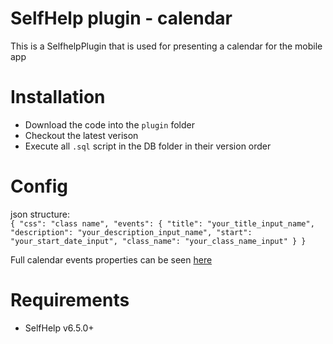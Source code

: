 # SelfHelp plugin - calendar

This is a SelfhelpPlugin that is used for presenting a calendar for the mobile app

# Installation

 - Download the code into the `plugin` folder
 - Checkout the latest verison 
 - Execute all `.sql` script in the DB folder in their version order

# Config
 json structure:  
 `{
    "css": "class name",
    "events": {
        "title": "your_title_input_name",
        "description": "your_description_input_name",
        "start": "your_start_date_input",
        "class_name": "your_class_name_input"
    }
 }`


 Full calendar events properties can be seen [here](https://fullcalendar.io/docs/event-object)

# Requirements

 - SelfHelp v6.5.0+
